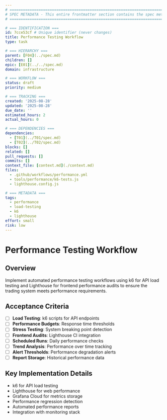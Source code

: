 ```yaml
---
# ============================================================================
# SPEC METADATA - This entire frontmatter section contains the spec metadata
# ============================================================================

# === IDENTIFICATION ===
id: 7cce53cf # Unique identifier (never changes)
title: Performance Testing Workflow
type: task

# === HIERARCHY ===
parent: [F04](../spec.md)
children: []
epic: [E01](../../spec.md)
domain: infrastructure

# === WORKFLOW ===
status: draft
priority: medium

# === TRACKING ===
created: '2025-08-28'
updated: '2025-08-28'
due_date: ''
estimated_hours: 2
actual_hours: 0

# === DEPENDENCIES ===
dependencies:
  - [T01](../T01/spec.md)
  - [T02](../T02/spec.md)
blocks: []
related: []
pull_requests: []
commits: []
context_file: [context.md](./context.md)
files:
  - .github/workflows/performance.yml
  - tools/performance/k6-tests.js
  - lighthouse.config.js

# === METADATA ===
tags:
  - performance
  - load-testing
  - k6
  - lighthouse
effort: small
risk: low
---
```


# Performance Testing Workflow

## Overview

Implement automated performance testing workflows using k6 for API load testing and Lighthouse for frontend performance audits to ensure the trading system meets performance requirements.

## Acceptance Criteria

- [ ] **Load Testing**: k6 scripts for API endpoints
- [ ] **Performance Budgets**: Response time thresholds
- [ ] **Stress Testing**: System breaking point detection
- [ ] **Frontend Audits**: Lighthouse CI integration
- [ ] **Scheduled Runs**: Daily performance checks
- [ ] **Trend Analysis**: Performance over time tracking
- [ ] **Alert Thresholds**: Performance degradation alerts
- [ ] **Report Storage**: Historical performance data

## Key Implementation Details

- k6 for API load testing
- Lighthouse for web performance
- Grafana Cloud for metrics storage
- Performance regression detection
- Automated performance reports
- Integration with monitoring stack
